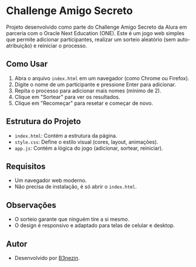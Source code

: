 # Challenge Amigo Secreto

Projeto desenvolvido como parte do Challenge Amigo Secreto da Alura em parceria com o Oracle Next Education (ONE). Este é um jogo web simples que permite adicionar participantes, realizar um sorteio aleatório (sem auto-atribuição) e reiniciar o processo.

## Como Usar
1. Abra o arquivo `index.html` em um navegador (como Chrome ou Firefox).
2. Digite o nome de um participante e pressione Enter para adicionar.
3. Repita o processo para adicionar mais nomes (mínimo de 2).
4. Clique em "Sortear" para ver os resultados.
5. Clique em "Recomeçar" para resetar e começar de novo.

## Estrutura do Projeto
- `index.html`: Contém a estrutura da página.
- `style.css`: Define o estilo visual (cores, layout, animações).
- `app.js`: Contém a lógica do jogo (adicionar, sortear, reiniciar).

## Requisitos
- Um navegador web moderno.
- Não precisa de instalação, é só abrir o `index.html`.

## Observações
- O sorteio garante que ninguém tire a si mesmo.
- O design é responsivo e adaptado para telas de celular e desktop.

## Autor
- Desenvolvido por [B3nezin](https://github.com/B3nezin).




